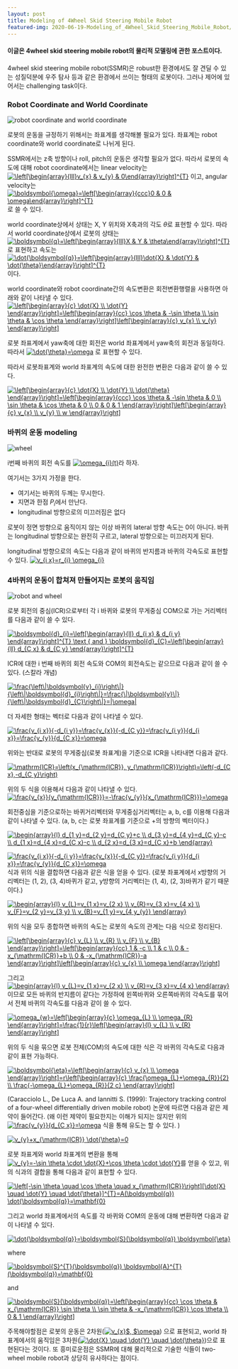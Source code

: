 ```yaml
---
layout: post
title: Modeling of 4Wheel Skid Steering Mobile Robot
featured-img: 2020-06-19-Modeling_of_4Wheel_Skid_Steering_Mobile_Robot/capture2
---
```


#### 이글은 4wheel skid steering mobile robot의 물리적 모델링에 관한 포스트이다.

4wheel skid steering mobile robot(SSMR)은 robust한 환경에서도 잘 견딜 수 있는 성질덕분에 우주 탐사 등과 같은 환경에서 쓰이는 형태의 로봇이다. 그러나 제어에 있어서는 challenging task이다. 

### Robot Coordinate and World Coordinate
![robot coordinate and world coordinate](https://github.com/SUNGBEOMCHOI/SungBeomChoi.github.io/blob/master/assets/img/posts/2020-06-19-Modeling_of_4Wheel_Skid_Steering_Mobile_Robot/capture2.jpg?raw=true)

로봇의 운동을 규정하기 위해서는 좌표계를 생각해볼 필요가 있다. 좌표계는 robot coordinate와 world coordinate로 나뉘게 된다.

SSMR에서는 z축 방향이나 roll, pitch의 운동은 생각할 필요가 없다. 따라서 로봇의 속도에 대해 robot coordinate에서는 linear velocity는 <a href="https://www.codecogs.com/eqnedit.php?latex=\left[\begin{array}{lll}v_{x}&space;&&space;v_{y}&space;&&space;0\end{array}\right]^{T}" target="_blank"><img src="https://latex.codecogs.com/gif.latex?\left[\begin{array}{lll}v_{x}&space;&&space;v_{y}&space;&&space;0\end{array}\right]^{T}" title="\left[\begin{array}{lll}v_{x} & v_{y} & 0\end{array}\right]^{T}" /></a> 이고, angular velocity는 <a href="https://www.codecogs.com/eqnedit.php?latex=\boldsymbol{\omega}=\left[\begin{array}{ccc}0&space;&&space;0&space;&&space;\omega\end{array}\right]^{T}" target="_blank"><img src="https://latex.codecogs.com/gif.latex?\boldsymbol{\omega}=\left[\begin{array}{ccc}0&space;&&space;0&space;&&space;\omega\end{array}\right]^{T}" title="\boldsymbol{\omega}=\left[\begin{array}{ccc}0 & 0 & \omega\end{array}\right]^{T}" /></a>로 쓸 수 있다. 

world coordinate상에서 상태는 X, Y 위치와 X축과의 각도 $\theta$로 표현할 수 있다.  따라서 world coordinate상에서 로봇의 상태는 <a href="https://www.codecogs.com/eqnedit.php?latex=\boldsymbol{q}=\left[\begin{array}{lll}X&space;&&space;Y&space;&&space;\theta\end{array}\right]^{T}" target="_blank"><img src="https://latex.codecogs.com/gif.latex?\boldsymbol{q}=\left[\begin{array}{lll}X&space;&&space;Y&space;&&space;\theta\end{array}\right]^{T}" title="\boldsymbol{q}=\left[\begin{array}{lll}X & Y & \theta\end{array}\right]^{T}" /></a>로 표현하고 속도는 <a href="https://www.codecogs.com/eqnedit.php?latex=\dot{\boldsymbol{q}}=\left[\begin{array}{lll}\dot{X}&space;&&space;\dot{Y}&space;&&space;\dot{\theta}\end{array}\right]^{T}" target="_blank"><img src="https://latex.codecogs.com/gif.latex?\dot{\boldsymbol{q}}=\left[\begin{array}{lll}\dot{X}&space;&&space;\dot{Y}&space;&&space;\dot{\theta}\end{array}\right]^{T}" title="\dot{\boldsymbol{q}}=\left[\begin{array}{lll}\dot{X} & \dot{Y} & \dot{\theta}\end{array}\right]^{T}" /></a>이다. 

world coordinate와 robot coordinate간의 속도변환은 회전변환행렬을 사용하면 아래와 같이 나타낼 수 있다. 
<a href="https://www.codecogs.com/eqnedit.php?latex=\left[\begin{array}{c}&space;\dot{X}&space;\\&space;\dot{Y}&space;\end{array}\right]=\left[\begin{array}{cc}&space;\cos&space;\theta&space;&&space;-\sin&space;\theta&space;\\&space;\sin&space;\theta&space;&&space;\cos&space;\theta&space;\end{array}\right]\left[\begin{array}{c}&space;v_{x}&space;\\&space;v_{y}&space;\end{array}\right]" target="_blank"><img src="https://latex.codecogs.com/gif.latex?\left[\begin{array}{c}&space;\dot{X}&space;\\&space;\dot{Y}&space;\end{array}\right]=\left[\begin{array}{cc}&space;\cos&space;\theta&space;&&space;-\sin&space;\theta&space;\\&space;\sin&space;\theta&space;&&space;\cos&space;\theta&space;\end{array}\right]\left[\begin{array}{c}&space;v_{x}&space;\\&space;v_{y}&space;\end{array}\right]" title="\left[\begin{array}{c} \dot{X} \\ \dot{Y} \end{array}\right]=\left[\begin{array}{cc} \cos \theta & -\sin \theta \\ \sin \theta & \cos \theta \end{array}\right]\left[\begin{array}{c} v_{x} \\ v_{y} \end{array}\right]" /></a>

로봇 좌표계에서 yaw축에 대한 회전은 world 좌표계에서 yaw축의 회전과 동일하다. 따라서  <a href="https://www.codecogs.com/eqnedit.php?latex=\dot{\theta}=\omega" target="_blank"><img src="https://latex.codecogs.com/gif.latex?\dot{\theta}=\omega" title="\dot{\theta}=\omega" /></a> 로 표현할 수 있다.

따라서 로봇좌표계와 world 좌표계의 속도에 대한 완전한 변환은 다음과 같이 쓸 수 있다. 

<a href="https://www.codecogs.com/eqnedit.php?latex=\left[\begin{array}{c}&space;\dot{X}&space;\\&space;\dot{Y}&space;\\&space;\dot{\theta}&space;\end{array}\right]=\left[\begin{array}{ccc}&space;\cos&space;\theta&space;&&space;-\sin&space;\theta&space;&&space;0&space;\\&space;\sin&space;\theta&space;&&space;\cos&space;\theta&space;&&space;0&space;\\&space;0&space;&&space;0&space;&&space;1&space;\end{array}\right]\left[\begin{array}{c}&space;v_{x}&space;\\&space;v_{y}&space;\\&space;w&space;\end{array}\right]" target="_blank"><img src="https://latex.codecogs.com/gif.latex?\left[\begin{array}{c}&space;\dot{X}&space;\\&space;\dot{Y}&space;\\&space;\dot{\theta}&space;\end{array}\right]=\left[\begin{array}{ccc}&space;\cos&space;\theta&space;&&space;-\sin&space;\theta&space;&&space;0&space;\\&space;\sin&space;\theta&space;&&space;\cos&space;\theta&space;&&space;0&space;\\&space;0&space;&&space;0&space;&&space;1&space;\end{array}\right]\left[\begin{array}{c}&space;v_{x}&space;\\&space;v_{y}&space;\\&space;w&space;\end{array}\right]" title="\left[\begin{array}{c} \dot{X} \\ \dot{Y} \\ \dot{\theta} \end{array}\right]=\left[\begin{array}{ccc} \cos \theta & -\sin \theta & 0 \\ \sin \theta & \cos \theta & 0 \\ 0 & 0 & 1 \end{array}\right]\left[\begin{array}{c} v_{x} \\ v_{y} \\ w \end{array}\right]" /></a>

### 바퀴의 운동 modeling
![wheel](https://github.com/SUNGBEOMCHOI/SungBeomChoi.github.io/blob/master/assets/img/posts/2020-06-19-Modeling_of_4Wheel_Skid_Steering_Mobile_Robot/capture3.jpg?raw=true)

i번째 바퀴의 회전 속도를 <a href="https://www.codecogs.com/eqnedit.php?latex=\omega_{i}(t)" target="_blank"><img src="https://latex.codecogs.com/gif.latex?\omega_{i}(t)" title="\omega_{i}(t)" /></a>라 하자. 

여기서는 3가지 가정을 한다.
 - 여기서는 바퀴의 두께는 무시한다.
 - 지면과 한점 $P_{i}$에서 만난다.
 - longitudinal 방향으로의 미끄러짐은 없다

로봇이 정면 방향으로 움직이지 않는 이상 바퀴의 lateral 방향 속도는 0이 아니다. 바퀴는 longitudinal 방향으로는 완전히 구르고, lateral 방향으로는 미끄러지게 된다. 

longitudinal 방향으로의 속도는 다음과 같이 바퀴의 반지름과 바퀴의 각속도로 표현할 수 있다.
<a href="https://www.codecogs.com/eqnedit.php?latex=v_{i&space;x}=r_{i}&space;\omega_{i}" target="_blank"><img src="https://latex.codecogs.com/gif.latex?v_{i&space;x}=r_{i}&space;\omega_{i}" title="v_{i x}=r_{i} \omega_{i}" /></a>

### 4바퀴의 운동이 합쳐져 만들어지는 로봇의 움직임
![robot and wheel](https://github.com/SUNGBEOMCHOI/SungBeomChoi.github.io/blob/master/assets/img/posts/2020-06-19-Modeling_of_4Wheel_Skid_Steering_Mobile_Robot/capture4.jpg?raw=true)

로봇 회전의 중심(ICR)으로부터 각 i 바퀴와 로봇의 무게중심 COM으로 가는 거리벡터를 다음과 같이 쓸 수 있다.

<a href="https://www.codecogs.com/eqnedit.php?latex=\boldsymbol{d}_{i}=\left[\begin{array}{ll}&space;d_{i&space;x}&space;&&space;d_{i&space;y}&space;\end{array}\right]^{T}&space;\text&space;{&space;and&space;}&space;\boldsymbol{d}_{C}=\left[\begin{array}{ll}&space;d_{C&space;x}&space;&&space;d_{C&space;y}&space;\end{array}\right]^{T}" target="_blank"><img src="https://latex.codecogs.com/gif.latex?\boldsymbol{d}_{i}=\left[\begin{array}{ll}&space;d_{i&space;x}&space;&&space;d_{i&space;y}&space;\end{array}\right]^{T}&space;\text&space;{&space;and&space;}&space;\boldsymbol{d}_{C}=\left[\begin{array}{ll}&space;d_{C&space;x}&space;&&space;d_{C&space;y}&space;\end{array}\right]^{T}" title="\boldsymbol{d}_{i}=\left[\begin{array}{ll} d_{i x} & d_{i y} \end{array}\right]^{T} \text { and } \boldsymbol{d}_{C}=\left[\begin{array}{ll} d_{C x} & d_{C y} \end{array}\right]^{T}" /></a>

ICR에 대한 i 번째 바퀴의 회전 속도와 COM의 회전속도는 같으므로 다음과 같이 쓸 수 있다. (스칼라 개념)

<a href="https://www.codecogs.com/eqnedit.php?latex=\frac{\left\|\boldsymbol{v}_{i}\right\|}{\left\|\boldsymbol{d}_{i}\right\|}=\frac{\|\boldsymbol{v}\|}{\left\|\boldsymbol{d}_{C}\right\|}=|\omega|" target="_blank"><img src="https://latex.codecogs.com/gif.latex?\frac{\left\|\boldsymbol{v}_{i}\right\|}{\left\|\boldsymbol{d}_{i}\right\|}=\frac{\|\boldsymbol{v}\|}{\left\|\boldsymbol{d}_{C}\right\|}=|\omega|" title="\frac{\left\|\boldsymbol{v}_{i}\right\|}{\left\|\boldsymbol{d}_{i}\right\|}=\frac{\|\boldsymbol{v}\|}{\left\|\boldsymbol{d}_{C}\right\|}=|\omega|" /></a>

더 자세한 형태는 벡터로 다음과 같이 나타낼 수 있다.

<a href="https://www.codecogs.com/eqnedit.php?latex=\frac{v_{i&space;x}}{-d_{i&space;y}}=\frac{v_{x}}{-d_{C&space;y}}=\frac{v_{i&space;y}}{d_{i&space;x}}=\frac{v_{y}}{d_{C&space;x}}=\omega" target="_blank"><img src="https://latex.codecogs.com/gif.latex?\frac{v_{i&space;x}}{-d_{i&space;y}}=\frac{v_{x}}{-d_{C&space;y}}=\frac{v_{i&space;y}}{d_{i&space;x}}=\frac{v_{y}}{d_{C&space;x}}=\omega" title="\frac{v_{i x}}{-d_{i y}}=\frac{v_{x}}{-d_{C y}}=\frac{v_{i y}}{d_{i x}}=\frac{v_{y}}{d_{C x}}=\omega" /></a>

위와는 반대로 로봇의 무게중심(로봇 좌표계)을 기준으로 ICR을 나타내면 다음과 같다.

<a href="https://www.codecogs.com/eqnedit.php?latex=\mathrm{ICR}=\left(x_{\mathrm{ICR}},&space;y_{\mathrm{ICR}}\right)=\left(-d_{C&space;x},-d_{C&space;y}\right)" target="_blank"><img src="https://latex.codecogs.com/gif.latex?\mathrm{ICR}=\left(x_{\mathrm{ICR}},&space;y_{\mathrm{ICR}}\right)=\left(-d_{C&space;x},-d_{C&space;y}\right)" title="\mathrm{ICR}=\left(x_{\mathrm{ICR}}, y_{\mathrm{ICR}}\right)=\left(-d_{C x},-d_{C y}\right)" /></a>

위의 두 식을 이용해서 다음과 같이 나타낼 수 있다. 
<a href="https://www.codecogs.com/eqnedit.php?latex=\frac{v_{x}}{y_{\mathrm{ICR}}}=-\frac{v_{y}}{x_{\mathrm{ICR}}}=\omega" target="_blank"><img src="https://latex.codecogs.com/gif.latex?\frac{v_{x}}{y_{\mathrm{ICR}}}=-\frac{v_{y}}{x_{\mathrm{ICR}}}=\omega" title="\frac{v_{x}}{y_{\mathrm{ICR}}}=-\frac{v_{y}}{x_{\mathrm{ICR}}}=\omega" /></a>

회전중심을 기준으로하는 바퀴거리벡터와 무게중심거리벡터는 a, b, c를 이용해 다음과 같이 나타낼 수 있다. (a, b, c는 로봇 좌표계를 기준으로 +의 방향의 벡터이다.)

<a href="https://www.codecogs.com/eqnedit.php?latex=\begin{array}{l}&space;d_{1&space;y}=d_{2&space;y}=d_{C&space;y}&plus;c&space;\\&space;d_{3&space;y}=d_{4&space;y}=d_{C&space;y}-c&space;\\&space;d_{1&space;x}=d_{4&space;x}=d_{C&space;x}-c&space;\\&space;d_{2&space;x}=d_{3&space;x}=d_{C&space;x}&plus;b&space;\end{array}" target="_blank"><img src="https://latex.codecogs.com/gif.latex?\begin{array}{l}&space;d_{1&space;y}=d_{2&space;y}=d_{C&space;y}&plus;c&space;\\&space;d_{3&space;y}=d_{4&space;y}=d_{C&space;y}-c&space;\\&space;d_{1&space;x}=d_{4&space;x}=d_{C&space;x}-c&space;\\&space;d_{2&space;x}=d_{3&space;x}=d_{C&space;x}&plus;b&space;\end{array}" title="\begin{array}{l} d_{1 y}=d_{2 y}=d_{C y}+c \\ d_{3 y}=d_{4 y}=d_{C y}-c \\ d_{1 x}=d_{4 x}=d_{C x}-c \\ d_{2 x}=d_{3 x}=d_{C x}+b \end{array}" /></a>

<a href="https://www.codecogs.com/eqnedit.php?latex=\frac{v_{i&space;x}}{-d_{i&space;y}}=\frac{v_{x}}{-d_{C&space;y}}=\frac{v_{i&space;y}}{d_{i&space;x}}=\frac{v_{y}}{d_{C&space;x}}=\omega" target="_blank"><img src="https://latex.codecogs.com/gif.latex?\frac{v_{i&space;x}}{-d_{i&space;y}}=\frac{v_{x}}{-d_{C&space;y}}=\frac{v_{i&space;y}}{d_{i&space;x}}=\frac{v_{y}}{d_{C&space;x}}=\omega" title="\frac{v_{i x}}{-d_{i y}}=\frac{v_{x}}{-d_{C y}}=\frac{v_{i y}}{d_{i x}}=\frac{v_{y}}{d_{C x}}=\omega" /></a>식과 위의 식을 결합하면 다음과 같은 식을 얻을 수 있다. (로봇 좌표계에서 x방향의 거리벡터는 (1, 2), (3, 4)바퀴가 같고, y방향의 거리벡터는 (1, 4), (2, 3)바퀴가 같기 때문이다.)

<a href="https://www.codecogs.com/eqnedit.php?latex=\begin{array}{l}&space;v_{L}=v_{1&space;x}=v_{2&space;x}&space;\\&space;v_{R}=v_{3&space;x}=v_{4&space;x}&space;\\&space;v_{F}=v_{2&space;y}=v_{3&space;y}&space;\\&space;v_{B}=v_{1&space;y}=v_{4&space;y_{y}}&space;\end{array}" target="_blank"><img src="https://latex.codecogs.com/gif.latex?\begin{array}{l}&space;v_{L}=v_{1&space;x}=v_{2&space;x}&space;\\&space;v_{R}=v_{3&space;x}=v_{4&space;x}&space;\\&space;v_{F}=v_{2&space;y}=v_{3&space;y}&space;\\&space;v_{B}=v_{1&space;y}=v_{4&space;y_{y}}&space;\end{array}" title="\begin{array}{l} v_{L}=v_{1 x}=v_{2 x} \\ v_{R}=v_{3 x}=v_{4 x} \\ v_{F}=v_{2 y}=v_{3 y} \\ v_{B}=v_{1 y}=v_{4 y_{y}} \end{array}" /></a>

위의 식을 모두 종합하면 바퀴의 속도는 로봇의 속도의 관계는 다음 식으로 정리된다.

<a href="https://www.codecogs.com/eqnedit.php?latex=\left[\begin{array}{c}&space;v_{L}&space;\\&space;v_{R}&space;\\&space;v_{F}&space;\\&space;v_{B}&space;\end{array}\right]=\left[\begin{array}{cc}&space;1&space;&&space;-c&space;\\&space;1&space;&&space;c&space;\\&space;0&space;&&space;-x_{\mathrm{ICR}}&plus;b&space;\\&space;0&space;&&space;-x_{\mathrm{ICR}}-a&space;\end{array}\right]\left[\begin{array}{c}&space;v_{x}&space;\\&space;\omega&space;\end{array}\right]" target="_blank"><img src="https://latex.codecogs.com/gif.latex?\left[\begin{array}{c}&space;v_{L}&space;\\&space;v_{R}&space;\\&space;v_{F}&space;\\&space;v_{B}&space;\end{array}\right]=\left[\begin{array}{cc}&space;1&space;&&space;-c&space;\\&space;1&space;&&space;c&space;\\&space;0&space;&&space;-x_{\mathrm{ICR}}&plus;b&space;\\&space;0&space;&&space;-x_{\mathrm{ICR}}-a&space;\end{array}\right]\left[\begin{array}{c}&space;v_{x}&space;\\&space;\omega&space;\end{array}\right]" title="\left[\begin{array}{c} v_{L} \\ v_{R} \\ v_{F} \\ v_{B} \end{array}\right]=\left[\begin{array}{cc} 1 & -c \\ 1 & c \\ 0 & -x_{\mathrm{ICR}}+b \\ 0 & -x_{\mathrm{ICR}}-a \end{array}\right]\left[\begin{array}{c} v_{x} \\ \omega \end{array}\right]" /></a>

그리고 <a href="https://www.codecogs.com/eqnedit.php?latex=\begin{array}{l}&space;v_{L}=v_{1&space;x}=v_{2&space;x}&space;\\&space;v_{R}=v_{3&space;x}=v_{4&space;x}&space;\end{array}" target="_blank"><img src="https://latex.codecogs.com/gif.latex?\begin{array}{l}&space;v_{L}=v_{1&space;x}=v_{2&space;x}&space;\\&space;v_{R}=v_{3&space;x}=v_{4&space;x}&space;\end{array}" title="\begin{array}{l} v_{L}=v_{1 x}=v_{2 x} \\ v_{R}=v_{3 x}=v_{4 x} \end{array}" /></a> 이므로 모든 바퀴의 반지름이 같다는 가정하에 왼쪽바퀴와 오른쪽바퀴의 각속도를 묶어서 전체 바퀴의 각속도를 다음과 같이 쓸 수 있다.

<a href="https://www.codecogs.com/eqnedit.php?latex=\omega_{w}=\left[\begin{array}{c}&space;\omega_{L}&space;\\&space;\omega_{R}&space;\end{array}\right]=\frac{1}{r}\left[\begin{array}{l}&space;v_{L}&space;\\&space;v_{R}&space;\end{array}\right]" target="_blank"><img src="https://latex.codecogs.com/gif.latex?\omega_{w}=\left[\begin{array}{c}&space;\omega_{L}&space;\\&space;\omega_{R}&space;\end{array}\right]=\frac{1}{r}\left[\begin{array}{l}&space;v_{L}&space;\\&space;v_{R}&space;\end{array}\right]" title="\omega_{w}=\left[\begin{array}{c} \omega_{L} \\ \omega_{R} \end{array}\right]=\frac{1}{r}\left[\begin{array}{l} v_{L} \\ v_{R} \end{array}\right]" /></a>

위의 두 식을 묶으면 로봇 전체(COM)의 속도에 대한 식은 각 바퀴의 각속도로 다음과 같이 표현 가능하다.

<a href="https://www.codecogs.com/eqnedit.php?latex=\boldsymbol{\eta}=\left[\begin{array}{c}&space;v_{x}&space;\\&space;\omega&space;\end{array}\right]=r\left[\begin{array}{c}&space;\frac{\omega_{L}&plus;\omega_{R}}{2}&space;\\&space;\frac{-\omega_{L}&plus;\omega_{R}}{2&space;c}&space;\end{array}\right]" target="_blank"><img src="https://latex.codecogs.com/gif.latex?\boldsymbol{\eta}=\left[\begin{array}{c}&space;v_{x}&space;\\&space;\omega&space;\end{array}\right]=r\left[\begin{array}{c}&space;\frac{\omega_{L}&plus;\omega_{R}}{2}&space;\\&space;\frac{-\omega_{L}&plus;\omega_{R}}{2&space;c}&space;\end{array}\right]" title="\boldsymbol{\eta}=\left[\begin{array}{c} v_{x} \\ \omega \end{array}\right]=r\left[\begin{array}{c} \frac{\omega_{L}+\omega_{R}}{2} \\ \frac{-\omega_{L}+\omega_{R}}{2 c} \end{array}\right]" /></a>

(Caracciolo L., De Luca A. and Iannitti S. (1999): Trajectory tracking control of a four-wheel differentially driven mobile robot) 논문에 따르면 다음과 같은 제약이 들어간다. (왜 이런 제약이 필요한지는 이해가 되지는 않지만 위의 <a href="https://www.codecogs.com/eqnedit.php?latex=\frac{v_{y}}{d_{C&space;x}}=\omega" target="_blank"><img src="https://latex.codecogs.com/gif.latex?\frac{v_{y}}{d_{C&space;x}}=\omega" title="\frac{v_{y}}{d_{C x}}=\omega" /></a> 식을 통해 유도는 할 수 있다. )

<a href="https://www.codecogs.com/eqnedit.php?latex=v_{y}&plus;x_{\mathrm{ICR}}&space;\dot{\theta}=0" target="_blank"><img src="https://latex.codecogs.com/gif.latex?v_{y}&plus;x_{\mathrm{ICR}}&space;\dot{\theta}=0" title="v_{y}+x_{\mathrm{ICR}} \dot{\theta}=0" /></a>

로봇 좌표계와 world 좌표계의 변환을 통해 <a href="https://www.codecogs.com/eqnedit.php?latex=v_{y}=-\sin&space;\theta&space;\cdot&space;\dot{X}&plus;\cos&space;\theta&space;\cdot&space;\dot{Y}" target="_blank"><img src="https://latex.codecogs.com/gif.latex?v_{y}=-\sin&space;\theta&space;\cdot&space;\dot{X}&plus;\cos&space;\theta&space;\cdot&space;\dot{Y}" title="v_{y}=-\sin \theta \cdot \dot{X}+\cos \theta \cdot \dot{Y}" /></a>를 얻을 수 있고, 위의 식과의 결합을 통해 다음과 같이 표현할 수 있다.

<a href="https://www.codecogs.com/eqnedit.php?latex=\left[-\sin&space;\theta&space;\quad&space;\cos&space;\theta&space;\quad&space;x_{\mathrm{ICR}}\right][\dot{X}&space;\quad&space;\dot{Y}&space;\quad&space;\dot{\theta}]^{T}=A(\boldsymbol{q})&space;\dot{\boldsymbol{q}}=\mathbf{0}" target="_blank"><img src="https://latex.codecogs.com/gif.latex?\left[-\sin&space;\theta&space;\quad&space;\cos&space;\theta&space;\quad&space;x_{\mathrm{ICR}}\right][\dot{X}&space;\quad&space;\dot{Y}&space;\quad&space;\dot{\theta}]^{T}=A(\boldsymbol{q})&space;\dot{\boldsymbol{q}}=\mathbf{0}" title="\left[-\sin \theta \quad \cos \theta \quad x_{\mathrm{ICR}}\right][\dot{X} \quad \dot{Y} \quad \dot{\theta}]^{T}=A(\boldsymbol{q}) \dot{\boldsymbol{q}}=\mathbf{0}" /></a>

그리고 world 좌표계에서의 속도를 각 바퀴와 COM의 운동에 대해 변환하면 다음과 같이 나타낼 수 있다.

<a href="https://www.codecogs.com/eqnedit.php?latex=\dot{\boldsymbol{q}}=\boldsymbol{S}(\boldsymbol{q})&space;\boldsymbol{\eta}" target="_blank"><img src="https://latex.codecogs.com/gif.latex?\dot{\boldsymbol{q}}=\boldsymbol{S}(\boldsymbol{q})&space;\boldsymbol{\eta}" title="\dot{\boldsymbol{q}}=\boldsymbol{S}(\boldsymbol{q}) \boldsymbol{\eta}" /></a>

where 

<a href="https://www.codecogs.com/eqnedit.php?latex=\boldsymbol{S}^{T}(\boldsymbol{q})&space;\boldsymbol{A}^{T}(\boldsymbol{q})=\mathbf{0}" target="_blank"><img src="https://latex.codecogs.com/gif.latex?\boldsymbol{S}^{T}(\boldsymbol{q})&space;\boldsymbol{A}^{T}(\boldsymbol{q})=\mathbf{0}" title="\boldsymbol{S}^{T}(\boldsymbol{q}) \boldsymbol{A}^{T}(\boldsymbol{q})=\mathbf{0}" /></a>

and

<a href="https://www.codecogs.com/eqnedit.php?latex=\boldsymbol{S}(\boldsymbol{q})=\left[\begin{array}{cc}&space;\cos&space;\theta&space;&&space;x_{\mathrm{ICR}}&space;\sin&space;\theta&space;\\&space;\sin&space;\theta&space;&&space;-x_{\mathrm{ICR}}&space;\cos&space;\theta&space;\\&space;0&space;&&space;1&space;\end{array}\right]" target="_blank"><img src="https://latex.codecogs.com/gif.latex?\boldsymbol{S}(\boldsymbol{q})=\left[\begin{array}{cc}&space;\cos&space;\theta&space;&&space;x_{\mathrm{ICR}}&space;\sin&space;\theta&space;\\&space;\sin&space;\theta&space;&&space;-x_{\mathrm{ICR}}&space;\cos&space;\theta&space;\\&space;0&space;&&space;1&space;\end{array}\right]" title="\boldsymbol{S}(\boldsymbol{q})=\left[\begin{array}{cc} \cos \theta & x_{\mathrm{ICR}} \sin \theta \\ \sin \theta & -x_{\mathrm{ICR}} \cos \theta \\ 0 & 1 \end{array}\right]" /></a>

주목해야할점은 로봇의 운동은 2차원(<a href="https://www.codecogs.com/eqnedit.php?latex=v_{x}$,&space;$\omega" target="_blank"><img src="https://latex.codecogs.com/gif.latex?v_{x}$,&space;$\omega" title="v_{x}$, $\omega" /></a>) 으로 표현되고, world 좌표계에서의 움직임은 3차원(<a href="https://www.codecogs.com/eqnedit.php?latex=\dot{X}&space;\quad&space;\dot{Y}&space;\quad&space;\dot{\theta}" target="_blank"><img src="https://latex.codecogs.com/gif.latex?\dot{X}&space;\quad&space;\dot{Y}&space;\quad&space;\dot{\theta}" title="\dot{X} \quad \dot{Y} \quad \dot{\theta}" /></a>)으로 표현된다는 것이다. 또 흥미로운점은 SSMR에 대해 물리적으로 기술한 식들이 two-wheel mobile robot과 상당히 유사하다는 점이다.

